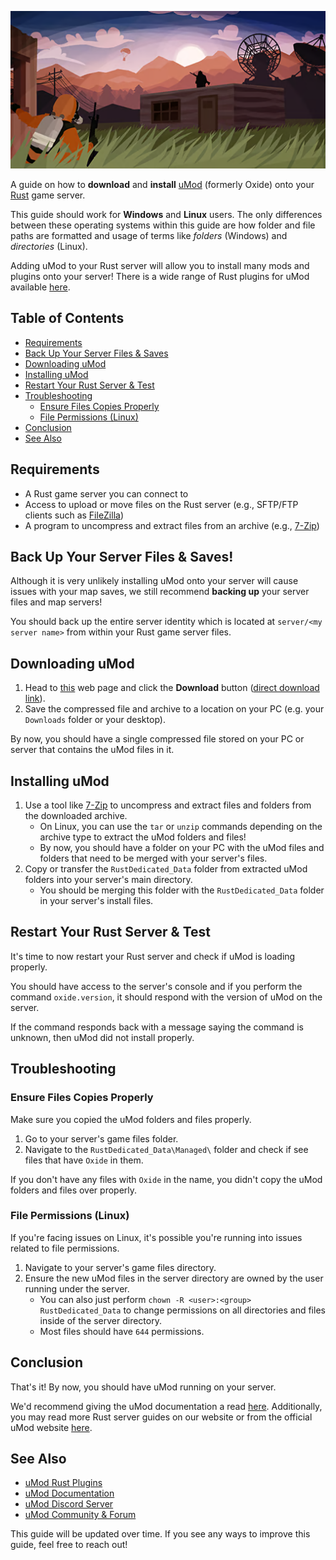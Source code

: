 <div align="center">

![banner](./images/banner.png)

</div>

A guide on how to **download** and **install** [uMod](https://umod.org/) (formerly Oxide) onto your [Rust](https://rust.facepunch.com/) game server.

This guide should work for **Windows** and **Linux** users. The only differences between these operating systems within this guide are how folder and file paths are formatted and usage of terms like *folders* (Windows) and *directories* (Linux).

Adding uMod to your Rust server will allow you to install many mods and plugins onto your server! There is a wide range of Rust plugins for uMod available [here](https://umod.org/plugins?page=1&sort=title&sortdir=asc&categories=rust).

## Table of Contents
* [Requirements](#requirements)
* [Back Up Your Server Files & Saves](#back-up-your-server-files--saves)
* [Downloading uMod](#downloading-umod)
* [Installing uMod](#installing-umod)
* [Restart Your Rust Server & Test](#restart-your-rust-server--test)
* [Troubleshooting](#troubleshooting)
    * [Ensure Files Copies Properly](#ensure-files-copies-properly)
    * [File Permissions (Linux)](#file-permissions-linux)
* [Conclusion](#conclusion)
* [See Also](#see-also)

## Requirements
* A Rust game server you can connect to
* Access to upload or move files on the Rust server (e.g., SFTP/FTP clients such as [FileZilla](https://filezilla-project.org/))
* A program to uncompress and extract files from an archive (e.g., [7-Zip](https://www.7-zip.org/))

## Back Up Your Server Files & Saves!
Although it is very unlikely installing uMod onto your server will cause issues with your map saves, we still recommend **backing up** your server files and map servers!

You should back up the entire server identity which is located at `server/<my server name>` from within your Rust game server files.

## Downloading uMod
1. Head to [this](https://umod.org/games/rust) web page and click the **Download** button ([direct download link](https://umod.org/games/rust/download?tag=public)).
2. Save the compressed file and archive to a location on your PC (e.g. your `Downloads` folder or your desktop).

By now, you should have a single compressed file stored on your PC or server that contains the uMod files in it.

## Installing uMod
1. Use a tool like [7-Zip](https://www.7-zip.org/) to uncompress and extract files and folders from the downloaded archive.
    * On Linux, you can use the `tar` or `unzip` commands depending on the archive type to extract the uMod folders and files!
    * By now, you should have a folder on your PC with the uMod files and folders that need to be merged with your server's files.
2. Copy or transfer the `RustDedicated_Data` folder from extracted uMod folders into your server's main directory.
    * You should be merging this folder with the `RustDedicated_Data` folder in your server's install files.

## Restart Your Rust Server & Test
It's time to now restart your Rust server and check if uMod is loading properly.

You should have access to the server's console and if you perform the command `oxide.version`, it should respond with the version of uMod on the server.

If the command responds back with a message saying the command is unknown, then uMod did not install properly.

## Troubleshooting
### Ensure Files Copies Properly
Make sure you copied the uMod folders and files properly.

1. Go to your server's game files folder.
2. Navigate to the `RustDedicated_Data\Managed\` folder and check if see files that have `Oxide` in them.

If you don't have any files with `Oxide` in the name, you didn't copy the uMod folders and files over properly.

### File Permissions (Linux)
If you're facing issues on Linux, it's possible you're running into issues related to file permissions.

1. Navigate to your server's game files directory.
2. Ensure the new uMod files in the server directory are owned by the user running under the server.
    * You can also just perform `chown -R <user>:<group> RustDedicated_Data` to change permissions on all directories and files inside of the server directory.
    * Most files should have `644` permissions.

## Conclusion
That's it! By now, you should have uMod running on your server.

We'd recommend giving the uMod documentation a read [here](https://umod.org/documentation). Additionally, you may read more Rust server guides on our website or from the official uMod website [here](https://umod.org/guides).

## See Also
* [uMod Rust Plugins](https://umod.org/plugins?page=1&sort=title&sortdir=asc&categories=rust)
* [uMod Documentation](https://umod.org/documentation)
* [uMod Discord Server](https://discord.gg/HdhSD8aBXD)
* [uMod Community & Forum](https://umod.org/community)

This guide will be updated over time. If you see any ways to improve this guide, feel free to reach out!